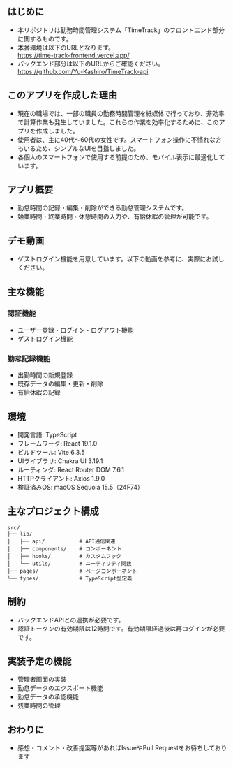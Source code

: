 ## はじめに

- 本リポジトリは勤務時間管理システム「TimeTrack」のフロントエンド部分に関するものです。
- 本番環境は以下のURLとなります。  
  https://time-track-frontend.vercel.app/
- バックエンド部分は以下のURLからご確認ください。  
  https://github.com/Yu-Kashiro/TimeTrack-api

## このアプリを作成した理由

- 現在の職場では、一部の職員の勤務時間管理を紙媒体で行っており、非効率で計算作業も発生していました。これらの作業を効率化するために、このアプリを作成しました。
- 使用者は、主に40代〜60代の女性です。スマートフォン操作に不慣れな方もいるため、シンプルなUIを目指しました。
- 各個人のスマートフォンで使用する前提のため、モバイル表示に最適化しています。

## アプリ概要

- 勤怠時間の記録・編集・削除ができる勤怠管理システムです。
- 始業時間・終業時間・休憩時間の入力や、有給休暇の管理が可能です。

## デモ動画

- ゲストログイン機能を用意しています。以下の動画を参考に、実際にお試しください。

## 主な機能

### 認証機能

- ユーザー登録・ログイン・ログアウト機能
- ゲストログイン機能

### 勤怠記録機能

- 出勤時間の新規登録
- 既存データの編集・更新・削除
- 有給休暇の記録

## 環境

- 開発言語: TypeScript
- フレームワーク: React 19.1.0
- ビルドツール: Vite 6.3.5
- UIライブラリ: Chakra UI 3.19.1
- ルーティング: React Router DOM 7.6.1
- HTTPクライアント: Axios 1.9.0
- 検証済みOS: macOS Sequoia 15.5（24F74）

## 主なプロジェクト構成

```
src/
├── lib/
│   ├── api/           # API通信関連
│   ├── components/    # コンポーネント
│   ├── hooks/         # カスタムフック
│   └── utils/         # ユーティリティ関数
├── pages/             # ページコンポーネント
└── types/             # TypeScript型定義
```

## 制約

- バックエンドAPIとの連携が必要です。
- 認証トークンの有効期限は12時間です。有効期限経過後は再ログインが必要です。

## 実装予定の機能

- 管理者画面の実装
- 勤怠データのエクスポート機能
- 勤怠データの承認機能
- 残業時間の管理

## おわりに

- 感想・コメント・改善提案等があればIssueやPull Requestをお待ちしております
